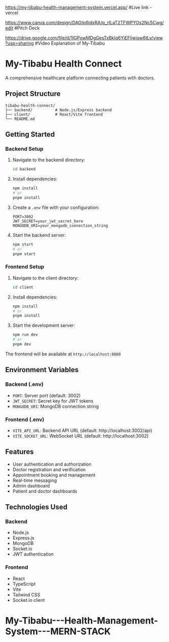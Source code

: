 https://my-tibabu-health-management-system.vercel.app/     #Live link - vercel

https://www.canva.com/design/DAGtp6jdxRA/p_rILaT2TFWPYOs2Nc5Cwg/edit    #Pitch Deck

https://drive.google.com/file/d/1IGPowMDgGesTxBkIq6YiEFIjwisw6tLv/view?usp=sharing    #Video Explanation of My-Tibabu
 
 # My-Tibabu Health Connect

A comprehensive healthcare platform connecting patients with doctors.

## Project Structure

```
tibabu-health-connect/
├── backend/          # Node.js/Express backend
├── client/           # React/Vite frontend
└── README.md
```

## Getting Started

### Backend Setup

1. Navigate to the backend directory:
   ```bash
   cd backend
   ```

2. Install dependencies:
   ```bash
   npm install
   # or
   pnpm install
   ```

3. Create a `.env` file with your configuration:
   ```env
   PORT=3002
   JWT_SECRET=your_jwt_secret_here
   MONGODB_URI=your_mongodb_connection_string
   ```

4. Start the backend server:
   ```bash
   npm start
   # or
   pnpm start
   ```

### Frontend Setup

1. Navigate to the client directory:
   ```bash
   cd client
   ```

2. Install dependencies:
   ```bash
   npm install
   # or
   pnpm install
   ```

3. Start the development server:
   ```bash
   npm run dev
   # or
   pnpm dev
   ```

The frontend will be available at `http://localhost:8080`

## Environment Variables

### Backend (.env)
- `PORT`: Server port (default: 3002)
- `JWT_SECRET`: Secret key for JWT tokens
- `MONGODB_URI`: MongoDB connection string

### Frontend (.env)
- `VITE_API_URL`: Backend API URL (default: http://localhost:3002/api)
- `VITE_SOCKET_URL`: WebSocket URL (default: http://localhost:3002)

## Features

- User authentication and authorization
- Doctor registration and verification
- Appointment booking and management
- Real-time messaging
- Admin dashboard
- Patient and doctor dashboards

## Technologies Used

### Backend
- Node.js
- Express.js
- MongoDB
- Socket.io
- JWT authentication

### Frontend
- React
- TypeScript
- Vite
- Tailwind CSS
- Socket.io client
# My-Tibabu---Health-Management-System---MERN-STACK
